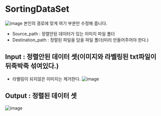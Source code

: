 # SortingDataSet
![image](https://user-images.githubusercontent.com/76835313/126754159-d7acc385-7134-45d2-afb8-b56c666e48ee.png)
본인의 경로에 맞게 여기 부분만 수정해 줍니다.   
* Source_path : 정렬안된 데이터가 있는 이미지 파일 폴더
* Destination_path : 정렬된 파일을 담을 파일 폴더(미리 만들어주어야 한다.)
## Input : 정렬안된 데이터 셋(이미지와 라벨링된 txt파일이 뒤죽박죽 섞여있다.)
* 라벨링이 되지않은 이미지는 제거한다.
![image](https://user-images.githubusercontent.com/76835313/126753661-1037c57b-0d11-49c8-8445-f768b84609ab.png)
## Output : 정렬된 데이터 셋
![image](https://user-images.githubusercontent.com/76835313/126753728-c2d7f32f-1358-4a53-aa72-6c4506eb9c67.png)
